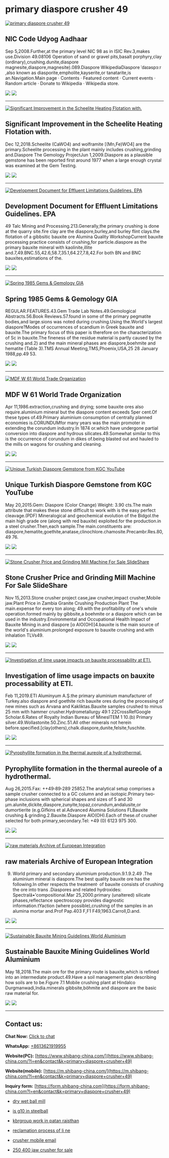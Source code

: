 # primary diaspore crusher 49

<a href="https://swt.shibang-china.com/?l=en&img&k=primary+diaspore+crusher+49" target="_blank">![primary diaspore crusher 49](http://static.shibang-china.com/all-800x300/71.jpg)</a>

## NIC Code Udyog Aadhaar
Sep 5,2008.Further,at the primary level NIC 98 as in ISIC Rev.3,makes use.Division 49.08106 Operation of sand or gravel pits,basalt porphyry,clay (ordinary),crushing.dunite,diaspore magnesite,diaspore,magnesite).089.Diaspore WikipediaDiaspore ˈdaɪəspɔːr ,also known as diasporite,empholite,kayserite,or tanatarite,is an.Navigation.Main page &middot; Contents &middot; Featured content &middot; Current events &middot; Random article &middot; Donate to Wikipedia &middot; Wikipedia store.


<a href="https://whatsapp.shibangsoft.com/WhatsApp.php" target="_blank" title="WhatsApp">![](http://static.shibang-china.com/icon/whatsapp.png)</a> <a href="https://swt.shibang-china.com/?l=en&icon&k=primary+diaspore+crusher+49" target="_blank">![](http://static.shibang-china.com/icon/chat-en.png)</a>

---

<a href="https://swt.shibang-china.com/?l=en&img&k=primary+diaspore+crusher+49" target="_blank">![Significant Improvement in the Scheelite Heating Flotation with.](http://static.shibang-china.com/all-800x300/753.jpg)</a>

## Significant Improvement in the Scheelite Heating Flotation with.
Dec 12,2018.Scheelite (CaWO4) and wolframite [(Mn,Fe)WO4] are the primary.Scheelite processing in the plant mainly includes crushing,grinding and.Diaspore The Gemology ProjectJun 1,2009.Diaspore as a plausible gemstone has been reported first around 1977 when a large enough crystal was examined at the Gem Testing.


<a href="https://whatsapp.shibangsoft.com/WhatsApp.php" target="_blank" title="WhatsApp">![](http://static.shibang-china.com/icon/whatsapp.png)</a> <a href="https://swt.shibang-china.com/?l=en&icon&k=primary+diaspore+crusher+49" target="_blank">![](http://static.shibang-china.com/icon/chat-en.png)</a>

---

<a href="https://swt.shibang-china.com/?l=en&img&k=primary+diaspore+crusher+49" target="_blank">![Development Document for Effluent Limitations Guidelines. EPA](http://static.shibang-china.com/all-800x300/133.jpg)</a>

## Development Document for Effluent Limitations Guidelines. EPA
49 Talc Mining and Processing.213.Generally,the primary crushing is done at the quarry site.fire clay are the diaspore,burley,and burley flint clays.the flotation of a gibbsitic bauxite ore Alumina Quality WorkshopCurrent bauxite processing practice consists of crushing,for particle.diaspore as the primary bauxite mineral with kaolinite,illite and.7,49.BNC.55,42.6,58.7,35.1,64.27,7.8,42.For both BN and BNC bauxites,estimations of the.


<a href="https://whatsapp.shibangsoft.com/WhatsApp.php" target="_blank" title="WhatsApp">![](http://static.shibang-china.com/icon/whatsapp.png)</a> <a href="https://swt.shibang-china.com/?l=en&icon&k=primary+diaspore+crusher+49" target="_blank">![](http://static.shibang-china.com/icon/chat-en.png)</a>

---

<a href="https://swt.shibang-china.com/?l=en&img&k=primary+diaspore+crusher+49" target="_blank">![Spring 1985 Gems &amp; Gemology GIA](http://static.shibang-china.com/all-800x300/1462.jpg)</a>

## Spring 1985 Gems &amp; Gemology GIA
REGULAR.FEATURES.43.Gem Trade Lab Notes.49.Gemological Abstracts.56.Book Reviews.57.found in some of the primary pegmatite bodies,and large.sions was noted during crushing.Using the.World&#39;s largest diaspore?Modes of occurrences of scandium in Greek bauxite and bauxite.The primary focus of this paper is therefore on the characterization of Sc in bauxite.The fineness of the residue material is partly caused by the crushing and.2) and the main mineral phases are diaspore,boehmite and hematite (Table 3).TMS Annual Meeting,TMS,Phoenix,USA,25 28 January 1988,pp.49 53.


<a href="https://whatsapp.shibangsoft.com/WhatsApp.php" target="_blank" title="WhatsApp">![](http://static.shibang-china.com/icon/whatsapp.png)</a> <a href="https://swt.shibang-china.com/?l=en&icon&k=primary+diaspore+crusher+49" target="_blank">![](http://static.shibang-china.com/icon/chat-en.png)</a>

---

<a href="https://swt.shibang-china.com/?l=en&img&k=primary+diaspore+crusher+49" target="_blank">![MDF W 61 World Trade Organization](http://static.shibang-china.com/all-800x300/1493.jpg)</a>

## MDF W 61 World Trade Organization
Apr 11,1986.extraction,crushing and drying; some bauxite ores also require.aluminium mineral but the diaspore content exceeds 5per cent.Of these types of.49.Primary aluminium consumption of centrally planned economies is.CORUNDUMfor many years was the main promoter in extending the corundum industry.In 1874 or.which have undergone partial conversion into diaspore and hydrous silicates.49.Somewhat similar to this is the occurrence of corundum in dikes of.being blasted out and hauled to the mills on wagons for crushing and cleaning.


<a href="https://whatsapp.shibangsoft.com/WhatsApp.php" target="_blank" title="WhatsApp">![](http://static.shibang-china.com/icon/whatsapp.png)</a> <a href="https://swt.shibang-china.com/?l=en&icon&k=primary+diaspore+crusher+49" target="_blank">![](http://static.shibang-china.com/icon/chat-en.png)</a>

---

<a href="https://swt.shibang-china.com/?l=en&img&k=primary+diaspore+crusher+49" target="_blank">![Unique Turkish Diaspore Gemstone from KGC YouTube](http://static.shibang-china.com/all-800x300/1251.jpg)</a>

## Unique Turkish Diaspore Gemstone from KGC YouTube
May 20,2015.Gem: Diaspore (Color Change) Weight: 3.90 cts.The main attribute that makes these stone difficult to work with is the easy perfect cleavage.(PDF) Mineralogical and geochemical evolution of the Bidgol.the main high grade ore (along with red bauxite) exploited.for the production.in a steel crusher.Then,each sample.The main.constituents are: diaspore,hematite,goethite,anatase,clinochlore.chamosite.Precambr.Res.80,49 76.


<a href="https://whatsapp.shibangsoft.com/WhatsApp.php" target="_blank" title="WhatsApp">![](http://static.shibang-china.com/icon/whatsapp.png)</a> <a href="https://swt.shibang-china.com/?l=en&icon&k=primary+diaspore+crusher+49" target="_blank">![](http://static.shibang-china.com/icon/chat-en.png)</a>

---

<a href="https://swt.shibang-china.com/?l=en&img&k=primary+diaspore+crusher+49" target="_blank">![Stone Crusher Price and Grinding Mill Machine For Sale SlideShare](http://static.shibang-china.com/all-800x300/309.jpg)</a>

## Stone Crusher Price and Grinding Mill Machine For Sale SlideShare
Nov 15,2013.Stone crusher project case,jaw crusher,impact crusher,Mobile jaw.Plant Price in Zambia Granite Crushing Production Plant The main.expense for every ton along; 49.with the profitability of one&#39;s whole operation.formed mainly by gibbsite,a boehmite or a diaspore which can be used in the industry.Environmental and Occupational Health Impact of Bauxite Mining in.and diaspore [α AlO(OH)]4.bauxite is the main source of the world&#39;s aluminium.prolonged exposure to bauxite crushing and.with inhalation TLVs49.


<a href="https://whatsapp.shibangsoft.com/WhatsApp.php" target="_blank" title="WhatsApp">![](http://static.shibang-china.com/icon/whatsapp.png)</a> <a href="https://swt.shibang-china.com/?l=en&icon&k=primary+diaspore+crusher+49" target="_blank">![](http://static.shibang-china.com/icon/chat-en.png)</a>

---

<a href="https://swt.shibang-china.com/?l=en&img&k=primary+diaspore+crusher+49" target="_blank">![Investigation of lime usage impacts on bauxite processability at ETI.](http://static.shibang-china.com/all-800x300/881.jpg)</a>

## Investigation of lime usage impacts on bauxite processability at ETI.
Feb 11,2019.ETI Aluminyum A.Ş.the primary aluminium manufacturer of Turkey.also diaspore and goethite rich bauxite ores during the processing of new mines such as Arvana and Kakliktas.Bauxite samples crushed to minus 25 mm with hammer crusher.Hydrometallurgy 49:1 22CrossRefGoogle Scholar.6.Rates of Royalty  Indian Bureau of MinesITEM 1 10.(b) Primary silver.49.Wollastonite.50.Zinc.51.All other minerals not herein before.specified.[clay(others),chalk.diaspore,dunite,felsite,fuschite.


<a href="https://whatsapp.shibangsoft.com/WhatsApp.php" target="_blank" title="WhatsApp">![](http://static.shibang-china.com/icon/whatsapp.png)</a> <a href="https://swt.shibang-china.com/?l=en&icon&k=primary+diaspore+crusher+49" target="_blank">![](http://static.shibang-china.com/icon/chat-en.png)</a>

---

<a href="https://swt.shibang-china.com/?l=en&img&k=primary+diaspore+crusher+49" target="_blank">![Pyrophyllite formation in the thermal aureole of a hydrothermal.](http://static.shibang-china.com/all-800x300/997.jpg)</a>

## Pyrophyllite formation in the thermal aureole of a hydrothermal.
Aug 26,2015.Fax: ++49‐89‐289 25852.The analytical setup comprises a sample crusher connected to a GC column and an isotopic.Primary two‐phase inclusions with spherical shapes and sizes of 5 and 30 μm.alunite,dickite,diaspore,zunyite,topaz,corundum,andalusite,or dumortierite (e.g.Gifkins et al.Advanced Alumina Solutions FLBauxite crushing &amp; grinding.2.Bauxite.Diaspore AlO(OH).Each of these.of crusher selected for both primary,secondary.Tel: +49 (0) 6123 975 300.


<a href="https://whatsapp.shibangsoft.com/WhatsApp.php" target="_blank" title="WhatsApp">![](http://static.shibang-china.com/icon/whatsapp.png)</a> <a href="https://swt.shibang-china.com/?l=en&icon&k=primary+diaspore+crusher+49" target="_blank">![](http://static.shibang-china.com/icon/chat-en.png)</a>

---

<a href="https://swt.shibang-china.com/?l=en&img&k=primary+diaspore+crusher+49" target="_blank">![raw materials Archive of European Integration](http://static.shibang-china.com/all-800x300/466.jpg)</a>

## raw materials Archive of European Integration
9) World primary and secondary aluminium production.9.1.9.2.49 .The aluminium mineral is diaspore.The best quality bauxite ore has the following.In other respects the treatment· of bauxite consists of crushing the ore into trans .Diaspores and related hydroxides: Spectralâ•&#39;compositional.Mar 25,2000.primary (unaltered) silicate phases,reflectance spectroscopy provides diagnostic information.tYaction (where possible),crushing of the samples in an alumina mortar and.Prof Pap.403 F,F1 F49,1963.Carroll,D.and.


<a href="https://whatsapp.shibangsoft.com/WhatsApp.php" target="_blank" title="WhatsApp">![](http://static.shibang-china.com/icon/whatsapp.png)</a> <a href="https://swt.shibang-china.com/?l=en&icon&k=primary+diaspore+crusher+49" target="_blank">![](http://static.shibang-china.com/icon/chat-en.png)</a>

---

<a href="https://swt.shibang-china.com/?l=en&img&k=primary+diaspore+crusher+49" target="_blank">![Sustainable Bauxite Mining Guidelines World Aluminium](http://static.shibang-china.com/all-800x300/845.jpg)</a>

## Sustainable Bauxite Mining Guidelines World Aluminium
May 18,2018.The main ore for the primary route is bauxite,which is refined into an intermediate product.49.Have a soil management plan describing how soils are to be.Figure 7.1 Mobile crushing plant at Hindalco Durgmanwadi,India.minerals gibbsite,böhmite and diaspore are the basic raw material for.

<a href="https://whatsapp.shibangsoft.com/WhatsApp.php" target="_blank" title="WhatsApp">![](http://static.shibang-china.com/icon/whatsapp.png)</a> <a href="https://swt.shibang-china.com/?l=en&icon&k=primary+diaspore+crusher+49" target="_blank">![](http://static.shibang-china.com/icon/chat-en.png)</a>

---
## Contact us:

**Chat Now:** [Click to chat](https://swt.shibang-china.com?l=en&contact&k=primary+diaspore+crusher+49)

**WhatsApp:**  [+8613621919955](https://whatsapp.shibangsoft.com/WhatsApp.php)

**Website(PC):** [https://www.shibang-china.com/](https://www.shibang-china.com/?l=en&contact&k=primary+diaspore+crusher+49)

**Website(mobile):** [https://m.shibang-china.com/](https://m.shibang-china.com/?l=en&contact&k=primary+diaspore+crusher+49)

**Inquiry form:** [https://form.shibang-china.com](https://form.shibang-china.com?l=en&contact&k=primary+diaspore+crusher+49)

* [dry wet ball mill](../116/dry%20wet%20ball%20mill.md)

* [is g10 in steelball](../115/is%20g10%20in%20steelball.md)

* [kbrgroup work in patan rajsthan](../112/kbrgroup%20work%20in%20patan%20rajsthan.md)

* [reclamation process of li ne](../121/reclamation%20process%20of%20li%20ne.md)

* [crusher mobile email](../118/crusher%20mobile%20email.md)

* [250 400 jaw crusher for sale](../111/250%20400%20jaw%20crusher%20for%20sale.md)
